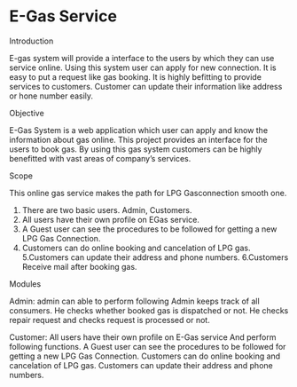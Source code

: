 # E-Gas Service

Introduction

E-gas system will provide a interface to the users by which  they can use service online.
Using this system user can apply for new connection.
It is easy to put a request like gas booking. It is highly befitting to provide services to customers. 
Customer can update their information like address or hone number easily. 

Objective

E-Gas System is a web application which user can apply and know the information about gas online.
 This project provides an interface for the users to book gas. By using this gas system customers can be highly benefitted with vast areas of company’s services. 

Scope

This online gas service makes the path for LPG Gasconnection smooth one. 
1. There are two basic users. Admin, Customers. 
2. All users have their own profile on EGas service. 
3. A Guest user can see the procedures to be followed for getting a new LPG Gas Connection. 
4. Customers can do online booking and cancelation of LPG gas. 
5.Customers can update their address and phone numbers.
6.Customers Receive mail after booking gas.

Modules

Admin: admin can able to perform following
Admin keeps track of all consumers.
He checks whether booked gas is dispatched or not.
He checks repair request and checks request is processed or not.

Customer:
All users have their own profile on E-Gas service And perform following functions.
 A Guest user can see the procedures to be followed for getting a new LPG Gas Connection. 
 Customers can do online booking and cancelation of LPG gas. 
Customers can update their address and phone numbers.


